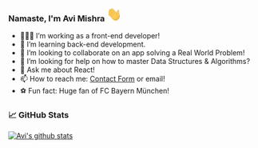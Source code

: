 ### Namaste, I'm Avi Mishra <img src="https://raw.githubusercontent.com/avimishra18/avimishra18/master/assets/wave.gif" width="30px">

- 👨🏻‍💻 I’m working as a front-end developer!
- 🌱 I’m learning back-end development.
- 🚀 I’m looking to collaborate on an app solving a Real World Problem!
- 🤔 I’m looking for help on how to master Data Structures & Algorithms?
- 💬 Ask me about React!
- 📫 How to reach me: [Contact Form](https://avimishra18.github.io/#contact) or email!
- ⚽ Fun fact: Huge fan of FC Bayern München!

### 📈 GitHub Stats

[![Avi's github stats](https://github-readme-stats.vercel.app/api?username=avimishra18&show_icons=true&line_height=21&show_icons=true&theme=default&hide_border=true)](https://github.com/anuraghazra/github-readme-stats)
<!--
[![Top Langs](https://github-readme-stats.vercel.app/api/top-langs/?username=avimishra18&show_icons=true&layout=compact&theme=default&hide_border=true)](https://github.com/anuraghazra/github-readme-stats)
-->
